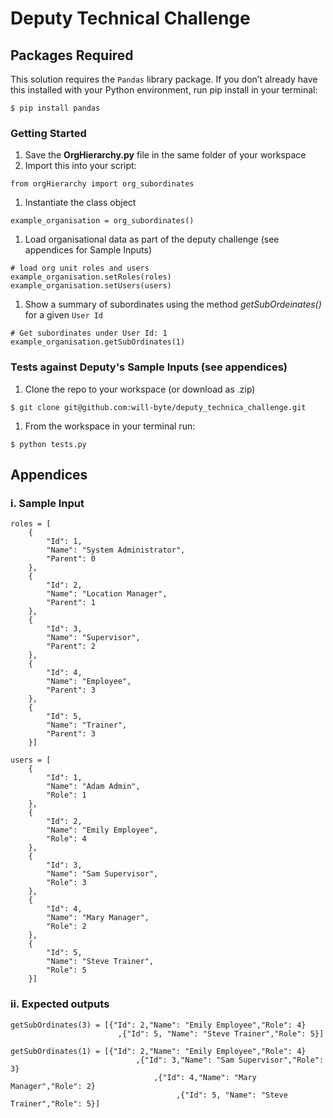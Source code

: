 # Deputy Technical Challenge

## Packages Required
This solution requires the `Pandas` library package. 
If you don’t already have this installed with your Python environment, run pip install in your terminal: 

```
$ pip install pandas
```

### Getting Started
1. Save the **OrgHierarchy.py** file in the same folder of your workspace
1. Import this into your script:
```
from orgHierarchy import org_subordinates
```
1. Instantiate the class object
```
example_organisation = org_subordinates()
```
1. Load organisational data as part of the deputy challenge (see appendices for Sample Inputs)
```
# load org unit roles and users
example_organisation.setRoles(roles)
example_organisation.setUsers(users)
```
1. Show a summary of subordinates using the method _getSubOrdeinates()_ for a given `User Id`
```
# Get subordinates under User Id: 1
example_organisation.getSubOrdinates(1)
```

### Tests against Deputy's Sample Inputs (see appendices)
1. Clone the repo to your workspace (or download as .zip)
```
$ git clone git@github.com:will-byte/deputy_technica_challenge.git
```
1. From the workspace in your terminal run: 
```
$ python tests.py
```

## Appendices
### i. Sample Input
```
roles = [ 
    {
        "Id": 1,
        "Name": "System Administrator",
        "Parent": 0
    }, 
    {
        "Id": 2,
        "Name": "Location Manager",
        "Parent": 1
    }, 
    {
        "Id": 3,
        "Name": "Supervisor",
        "Parent": 2
    }, 
    {
        "Id": 4,
        "Name": "Employee",
        "Parent": 3
    }, 
    {
        "Id": 5,
        "Name": "Trainer",
        "Parent": 3
    }]

users = [ 
    {
        "Id": 1,
        "Name": "Adam Admin",
        "Role": 1
    }, 
    {
        "Id": 2,
        "Name": "Emily Employee",
        "Role": 4
    }, 
    {
        "Id": 3,
        "Name": "Sam Supervisor",
        "Role": 3
    }, 
    {
        "Id": 4,
        "Name": "Mary Manager",
        "Role": 2
    }, 
    {
        "Id": 5,
        "Name": "Steve Trainer",
        "Role": 5
    }]
```
### ii. Expected outputs
```
getSubOrdinates(3) = [{"Id": 2,"Name": "Emily Employee","Role": 4}
                        ,{"Id": 5, "Name": "Steve Trainer","Role": 5}]

getSubOrdinates(1) = [{"Id": 2,"Name": "Emily Employee","Role": 4}
                            ,{"Id": 3,"Name": "Sam Supervisor","Role": 3}
                                ,{"Id": 4,"Name": "Mary Manager","Role": 2}
                                     ,{"Id": 5, "Name": "Steve Trainer","Role": 5}]
```
